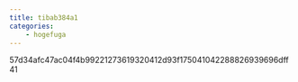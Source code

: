 ```yaml
---
title: tibab384a1
categories:
    - hogefuga
---
```

57d34afc47ac04f4b99221273619320412d93f175041042288826939696dff41